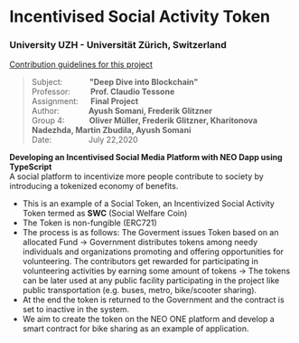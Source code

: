 # Incentivised Social Activity Token
### University UZH - Universität Zürich, Switzerland

[Contribution guidelines for this project](docs/CONTRIBUTING.md)
> Subject: &nbsp;  &emsp; &emsp; **"Deep Dive into Blockchain"** <br>
> Professor:&emsp; &emsp; **Prof. Claudio Tessone** <br>
> Assignment: &emsp; **Final Project** <br>
> Author: &nbsp; &nbsp; &emsp; &emsp;**Ayush Somani, Frederik Glitzner** <br>
> Group 4: &ensp; &ensp; &emsp; **Oliver Müller, Frederik Glitzner, Kharitonova Nadezhda, Martin Zbudila, Ayush Somani** <br>
> Date: &ensp; &ensp; &emsp; &emsp; &nbsp;July 22,2020  <br>


<b> Developing an Incentivised Social Media Platform with NEO Dapp using TypeScript</b> <br>
A social platform to incentivize more people contribute to society by introducing a tokenized economy of benefits.  <br>
- This is an example of a Social Token, an Incentivized Social Activity Token termed as **SWC** (Social Welfare Coin) <br>
- The Token is non-fungible (ERC721)<br>
- The process is as follows: The Goverment issues Token based on an allocated Fund -> Government distributes tokens among needy individuals and organizations promoting and offering opportunities for volunteering. The contributors get rewarded for participating in volunteering activities by earning some amount of tokens -> The tokens can be later used at any public facility participating in the project like public transportation (e.g. buses, metro, bike/scooter sharing).
- At the end the token is returned to the Government and the contract is set to inactive in the system.
- We aim to create the token on the NEO ONE platform and develop a smart contract for bike sharing as an example of application.
